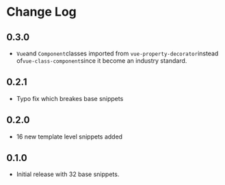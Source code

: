 # Change Log

## 0.3.0

- `Vue`and `Component`classes imported from `vue-property-decorator`instead of`vue-class-component`since it become an industry standard.

## 0.2.1

- Typo fix which breakes base snippets

## 0.2.0

- 16 new template level snippets added

## 0.1.0

- Initial release with 32 base snippets.